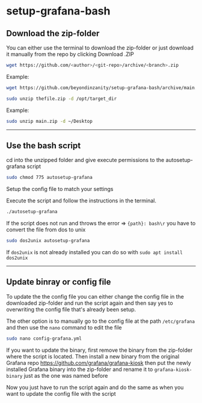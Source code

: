 # setup-grafana-bash

<H2>Download the zip-folder</H2>

You can either use the terminal to download the zip-folder or just download it manually from the repo by clicking Download .ZIP
```bash
wget https://github.com/<author>/<git-repo>/archive/<branch>.zip
```

Example:
```bash
wget https://github.com/beyondinzanity/setup-grafana-bash/archive/main.zip
```

```bash
sudo unzip thefile.zip -d /opt/target_dir
```

Example:
```bash
sudo unzip main.zip -d ~/Desktop
```

-----------------------------------------------------------------------------------------------------------------------------
<h2>Use the bash script</h2>
cd into the unzipped folder and give execute permissions to the autosetup-grafana script

```bash
sudo chmod 775 autosetup-grafana
```

Setup the config file to match your settings

Execute the script and follow the instructions in the terminal.

```bash
./autosetup-grafana
```

If the script does not run and throws the error => `{path}: bash\r` you have to convert the file from dos to unix 

```bash
sudo dos2unix autosetup-grafana
```

If `dos2unix` is not already installed you can do so with `sudo apt install dos2unix` 

-----------------------------------------------------------------------------------------------------------------------------
<h2>Update binray or config file</h2>
To update the the config file you can either change the config file in the downloaded zip-folder and run the script again
and then say yes to overwriting the config file that's already been setup.

The other option is to manually go to the config file at the path `/etc/grafana` and then use the `nano` command to edit the file

```bash
sudo nano config-grafana.yml
```

If you want to update the binary, first remove the binary from the zip-folder where the script is located. Then install a new binary from the original Grafana repo https://github.com/grafana/grafana-kiosk
then put the newly installed Grafana binary into the zip-folder and rename it to `grafana-kiosk-binary` just as the one was named before

Now you just have to run the script again and do the same as when you want to update the config file with the script

